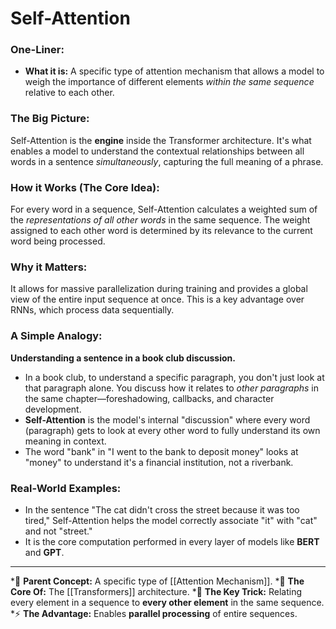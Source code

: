 # Self-Attention

### One-Liner:
*   **What it is:** A specific type of attention mechanism that allows a model to weigh the importance of different elements *within the same sequence* relative to each other.

### The Big Picture:
Self-Attention is the **engine** inside the Transformer architecture. It's what enables a model to understand the contextual relationships between all words in a sentence *simultaneously*, capturing the full meaning of a phrase.

### How it Works (The Core Idea):
For every word in a sequence, Self-Attention calculates a weighted sum of the *representations of all other words* in the same sequence. The weight assigned to each other word is determined by its relevance to the current word being processed.

### Why it Matters:
It allows for massive parallelization during training and provides a global view of the entire input sequence at once. This is a key advantage over RNNs, which process data sequentially.

### A Simple Analogy:
**Understanding a sentence in a book club discussion.**
*   In a book club, to understand a specific paragraph, you don't just look at that paragraph alone. You discuss how it relates to *other paragraphs* in the same chapter—foreshadowing, callbacks, and character development.
*   **Self-Attention** is the model's internal "discussion" where every word (paragraph) gets to look at every other word to fully understand its own meaning in context.
*   The word "bank" in "I went to the bank to deposit money" looks at "money" to understand it's a financial institution, not a riverbank.

### Real-World Examples:
*   In the sentence "The cat didn't cross the street because it was too tired," Self-Attention helps the model correctly associate "it" with "cat" and not "street."
*   It is the core computation performed in every layer of models like **BERT** and **GPT**.

---
*🌳 **Parent Concept:** A specific type of [[Attention Mechanism]].
*🤖 **The Core Of:** The [[Transformers]] architecture.
*🔄 **The Key Trick:** Relating every element in a sequence to **every other element** in the same sequence.
*⚡ **The Advantage:** Enables **parallel processing** of entire sequences.
